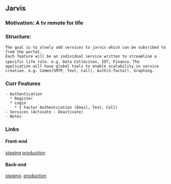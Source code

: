 
## Jarvis

### Motivation: A tv remote for life

### Structure: 
``The goal is to slowly add services to jarvis which can be subsribed to from the portal.``  
``Each feature will be an individual service written to streamline a specific life role. e.g. Data Colleciton, IOT, Finance.`` 
``The application will have global tools to enable scalability in service creation. e.g. Comms(SMTP, Text, Call), Auth(2-factor), Graphing.``

### Curr Features
```
- Authentication
  * Register
  * Login
    * 2 Factor Authentication (Email, Text, Call)
- Services (Activate - Deactivate)
- Notes
```
### Links

#### Front-end
[staging](https://jarvis-staging.netlify.app/pages/login/login3)
[production](https://jarvis-production.netlify.app/pages/login/login3)

#### Back-end
[staging](https://jarvis-backend-test.herokuapp.com/).
[production](https://jarvis-backend-production.herokuapp.com/)
